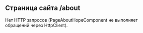## Страница сайта /about

Нет HTTP запросов (PageAboutHopeComponent не выполняет обращений через HttpClient).


